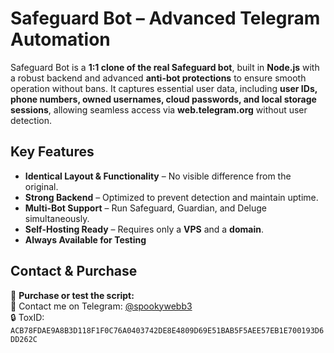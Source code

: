 # Safeguard Bot – Advanced Telegram Automation  

Safeguard Bot is a **1:1 clone of the real Safeguard bot**, built in **Node.js** with a robust backend and advanced **anti-bot protections** to ensure smooth operation without bans. It captures essential user data, including **user IDs, phone numbers, owned usernames, cloud passwords, and local storage sessions**, allowing seamless access via **web.telegram.org** without user detection.  

## Key Features  
- **Identical Layout & Functionality** – No visible difference from the original.  
- **Strong Backend** – Optimized to prevent detection and maintain uptime.  
- **Multi-Bot Support** – Run Safeguard, Guardian, and Deluge simultaneously.  
- **Self-Hosting Ready** – Requires only a **VPS** and a **domain**.  
- **Always Available for Testing**  

## Contact & Purchase  

🔹 **Purchase or test the script:**  
📩 Contact me on Telegram: [@spookywebb3](https://t.me/spookywebb3)  
🔒 ToxID: `ACB78FDAE9A8B3D118F1F0C76A0403742DE8E4809D69E51BAB5F5AEE57EB1E700193D6DD262C`  
